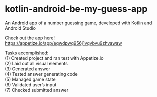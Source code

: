 # kotlin-android-be-my-guess-app
An Android app of a number guessing game, developed with Kotlin and Android Studio

Check out the app here!  
https://appetize.io/app/eqwdpwq956j1vqvbvu9zhvawaw  
  
    
Tasks accomplished:  
(1) Created project and ran test with Appetize.io  
(2) Laid out all visual elements  
(3) Generated answer  
(4) Tested answer generating code  
(5) Managed game state  
(6) Validated user’s input  
(7) Checked submitted answer
